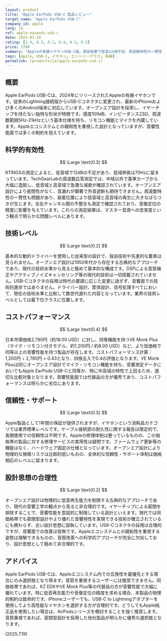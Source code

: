 ```yaml
---
layout: product
title: "Apple EarPods USB-C 製品レビュー"
target_name: "Apple EarPods USB-C"
company_id: apple
lang: ja
ref: apple-earpods-usb-c
date: 2025-07-19
rating: [1.4, 0.3, 0.2, 0.4, 0.3, 0.2]
price: 2780
summary: "Appleの有線イヤホンUSB-C版。測定結果で低音12dB不足、周波数特性の一貫性に問題があり、科学的有効性は極めて低い。技術レベルも既製設計の組み合わせレベル。"
tags: [Apple, USB-C, イヤホン, エントリークラス, 有線]
permalink: /products/ja/apple-earpods-usb-c/
---
```

## 概要

Apple EarPods USB-Cは、2024年にリリースされたAppleの有線イヤホンです。従来のLightning接続版からUSB-Cコネクタに変更され、最新のiPhoneおよび多くのAndroid端末に対応しています。オープンエア設計を採用し、イヤーチップを持たない独特な形状が特徴です。感度109dB、インピーダンス23Ω、周波数範囲5Hz-21kHzという基本仕様を持ち、リモコン機能とマイクを内蔵しています。Appleエコシステムとの親和性を重視した設計となっていますが、音響性能面では多くの制約を抱えています。

## 科学的有効性

$$ \Large \text{0.3} $$

RTINGSの測定によると、低音域で12dBの不足があり、低域伸長は70Hzに留まっています。TechGearLabの周波数応答測定では、中域以外で基準カーブから大幅に逸脱し、低音域と高音域で急激な減衰が確認されています。オープンエア設計により密閉性がなく、音漏れが顕著で外音遮断も期待できません。周波数特性の一貫性も問題があり、装着位置により低音域と高音域の再生に大きなばらつきが生じます。左右チャンネル間の不整合も測定で確認されており、音像定位の精度に影響を与えています。これらの測定結果は、マスター音源への忠実度という観点で明らかな問題レベルにあります。

## 技術レベル

$$ \Large \text{0.2} $$

基本的な動的ドライバーを使用した従来型の設計で、独自技術や先進的な要素は見られません。オープンエア設計は1950年代から存在する古典的なアプローチであり、現代の技術水準から見ると極めて基本的な構成です。DSPによる音質補正やアクティブノイズキャンセリング等の現代的技術は一切搭載されていません。USB-Cコネクタの採用は時代の要請に応じた変更に過ぎず、音響面での技術的進歩ではありません。ドライバー設計、筐体設計、信号処理すべてにおいて、現在の技術水準と比較して数世代遅れた内容となっています。業界の技術レベルとしては最下位クラスに位置します。

## コストパフォーマンス

$$ \Large \text{0.4} $$

日本市場価格2,780円（約18.00 USD）に対し、同等機能を持つVE Monk Plus（マイク・リモコン付きモデル、約1,200円 / 約8.00 USD）など、より低価格で同等以上の音響性能を持つ製品が存在します。コストパフォーマンス計算：1,200円 ÷ 2,780円 = 0.43となり、四捨五入で0.4の評価となります。VE Monk Plusは同じオープンエア設計でマイク・リモコン機能を持ち、音響測定データにおいてもApple EarPods USB-Cと同等か、特に中高域の特性で上回るため、適切な比較対象となります。音響性能面では代替品の方が優秀であり、コストパフォーマンスは明らかに劣位にあります。

## 信頼性・サポート

$$ \Large \text{0.3} $$

Apple製品として1年間の保証が提供されますが、イヤホンという消耗品カテゴリでは業界標準レベルです。ケーブル接続部の耐久性に関する報告は限定的で、長期使用での信頼性は不明です。Appleの修理体制は整っているものの、この価格帯の製品に対する修理サービスの実用性は疑問です。ファームウェア更新等の機能はなく、ハードウェア固定の仕様となっています。オープンエア設計により物理的な損傷リスクは比較的低いものの、全体的な信頼性・サポート体制は価格相応のレベルに留まります。

## 設計思想の合理性

$$ \Large \text{0.2} $$

オープンエア設計は物理的に低音再生能力を制限する古典的なアプローチであり、現代の音響工学の観点から見ると非合理的です。イヤーチップによる密閉を排除することで、音響性能を意図的に制限している設計といえます。現代では同価格帯でも密閉型設計やより優れた音響特性を実現できる技術が確立されているにも関わらず、古い設計思想に固執しています。USB-Cコネクタの採用は合理的ですが、音響面での改善は皆無です。Appleエコシステムとの親和性を重視する姿勢は理解できるものの、音質改善への科学的アプローチが完全に欠如しており、設計思想として極めて非合理的です。

## アドバイス

Apple EarPods USB-Cは、Appleエコシステム内での互換性を最優先とする場合にのみ選択肢となり得ます。音質を重視するユーザーには推奨できません。同価格帯であれば、KZ EDXやVE Monk Plus等の代替品の方が音響性能で大幅に優れています。特に低音再生能力や音像定位の精度を求める場合、本製品の物理的制約は致命的です。iPhoneユーザーでも、USB-C to Lightningアダプターを使用してより高性能なイヤホンを選択する方が合理的です。どうしてもApple純正品を使用したい場合は、AirPodsシリーズを検討することを強く推奨します。音質重視であれば、密閉型設計を採用した他社製品が明らかに優秀な選択肢となります。

(2025.7.19)